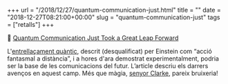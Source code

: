 +++
url = "/2018/12/27/quantum-communication-just.html"
title = ""
date = "2018-12-27T08:21:00+00:00"
slug = "quantum-communication-just"
tags = ["retalls"]
+++

📎 [Quantum Communication Just Took a Great Leap Forward](https://singularityhub.com/2018/12/26/quantum-communication-just-took-a-great-leap-forward/)

L'[entrellaçament quàntic](https://ca.wikipedia.org/wiki/Entrellaçament_quàntic), descrit (desqualificat) per Einstein com “acció fantasmal a distància”, i a hores d'ara demostrat experimentalment, podria ser la base de les comunicacions del futur. L’article descriu els darrers avenços en aquest camp. Més que màgia, [senyor Clarke](https://ca.wikipedia.org/wiki/Lleis_de_Clarke), pareix bruixeria!
